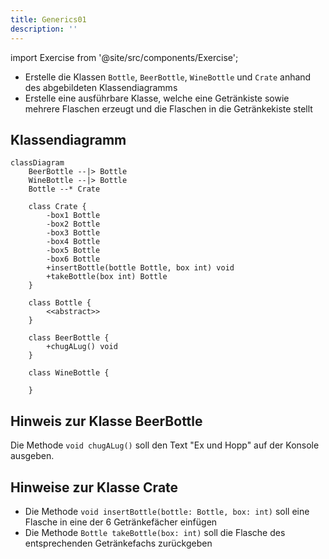 ```yaml
---
title: Generics01
description: ''
---
```


import Exercise from '@site/src/components/Exercise';

- Erstelle die Klassen `Bottle`, `BeerBottle`, `WineBottle` und `Crate` anhand
  des abgebildeten Klassendiagramms
- Erstelle eine ausführbare Klasse, welche eine Getränkiste sowie mehrere
  Flaschen erzeugt und die Flaschen in die Getränkekiste stellt

## Klassendiagramm
```mermaid
classDiagram
    BeerBottle --|> Bottle
    WineBottle --|> Bottle
    Bottle --* Crate

    class Crate {
        -box1 Bottle
        -box2 Bottle
        -box3 Bottle
        -box4 Bottle
        -box5 Bottle
        -box6 Bottle
        +insertBottle(bottle Bottle, box int) void
        +takeBottle(box int) Bottle
    }

    class Bottle {
        <<abstract>>
    }

    class BeerBottle {
        +chugALug() void
    }

    class WineBottle {

    }
```

## Hinweis zur Klasse BeerBottle
Die Methode `void chugALug()` soll den Text "Ex und Hopp" auf der Konsole ausgeben.

## Hinweise zur Klasse Crate
- Die Methode `void insertBottle(bottle: Bottle, box: int)` soll eine Flasche in eine der 6
  Getränkefächer einfügen
- Die Methode `Bottle takeBottle(box: int)` soll die Flasche des entsprechenden
  Getränkefachs zurückgeben

<Exercise pullRequest="52" branchSuffix="generics/01" />
